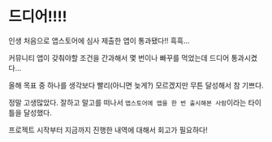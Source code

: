 # 드디어!!!!

인생 처음으로 앱스토어에 심사 제출한 앱이 통과됐다!! 흑흑...

커뮤니티 앱이 갖춰야할 조건을 간과해서 몇 번이나 빠꾸를 먹었는데 드디어 통과시켰다...

올해 목표 중 하나를 생각보다 빨리(아니면 늦게?) 모르겠지만 무튼 달성해서 참 기쁘다.

정말 고생많았다. 잘하고 말고를 떠나서 `앱스토어에 앱을 한 번 출시해본 사람`이라는 타이틀을 달성했다.

프로젝트 시작부터 지금까지 진행한 내역에 대해서 회고가 필요하다!
